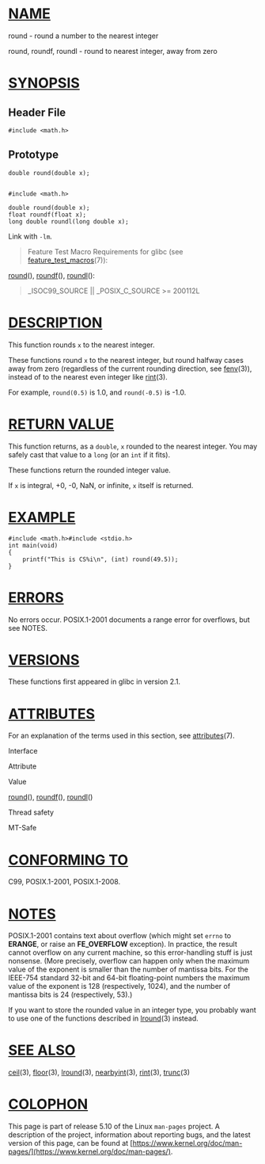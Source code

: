 [NAME](#name)
=============

round - round a number to the nearest integer

round, roundf, roundl - round to nearest integer, away from zero

[SYNOPSIS](#synopsis)
=====================

Header File
-----------

    #include <math.h>

Prototype
---------

    double round(double x);
    

    #include <math.h>
    
    double round(double x);
    float roundf(float x);
    long double roundl(long double x);

Link with `-lm`.

> Feature Test Macro Requirements for glibc (see [feature\_test\_macros](/7/feature_test_macros)(7)):

[round](round)(), [roundf](roundf)(), [roundl](roundl)():

> \_ISOC99\_SOURCE || \_POSIX\_C\_SOURCE >= 200112L

[DESCRIPTION](#description)
===========================

This function rounds `x` to the nearest integer.

These functions round `x` to the nearest integer, but round halfway cases away from zero (regardless of the current rounding direction, see [fenv](/3/fenv)(3)), instead of to the nearest even integer like [rint](/3/rint)(3).

For example, `round(0.5)` is 1.0, and `round(-0.5)` is -1.0.

[RETURN VALUE](#return-value)
=============================

This function returns, as a `double`, `x` rounded to the nearest integer. You may safely cast that value to a `long` (or an `int` if it fits).

These functions return the rounded integer value.

If `x` is integral, +0, -0, NaN, or infinite, `x` itself is returned.

[EXAMPLE](#example)
===================

    #include <math.h>#include <stdio.h>
    int main(void)
    {
        printf("This is CS%i\n", (int) round(49.5));
    }
    

[ERRORS](#errors)
=================

No errors occur. POSIX.1-2001 documents a range error for overflows, but see NOTES.

[VERSIONS](#versions)
=====================

These functions first appeared in glibc in version 2.1.

[ATTRIBUTES](#attributes)
=========================

For an explanation of the terms used in this section, see [attributes](/7/attributes)(7).

Interface

Attribute

Value

[round](round)(), [roundf](roundf)(), [roundl](roundl)()

Thread safety

MT-Safe

[CONFORMING TO](#conforming-to)
===============================

C99, POSIX.1-2001, POSIX.1-2008.

[NOTES](#notes)
===============

POSIX.1-2001 contains text about overflow (which might set `errno` to **ERANGE**, or raise an **FE\_OVERFLOW** exception). In practice, the result cannot overflow on any current machine, so this error-handling stuff is just nonsense. (More precisely, overflow can happen only when the maximum value of the exponent is smaller than the number of mantissa bits. For the IEEE-754 standard 32-bit and 64-bit floating-point numbers the maximum value of the exponent is 128 (respectively, 1024), and the number of mantissa bits is 24 (respectively, 53).)

If you want to store the rounded value in an integer type, you probably want to use one of the functions described in [lround](/3/lround)(3) instead.

[SEE ALSO](#see-also)
=====================

[ceil](/3/ceil)(3), [floor](/3/floor)(3), [lround](/3/lround)(3), [nearbyint](/3/nearbyint)(3), [rint](/3/rint)(3), [trunc](/3/trunc)(3)

[COLOPHON](#colophon)
=====================

This page is part of release 5.10 of the Linux `man-pages` project. A description of the project, information about reporting bugs, and the latest version of this page, can be found at [https://www.kernel.org/doc/man-pages/](https://www.kernel.org/doc/man-pages/).